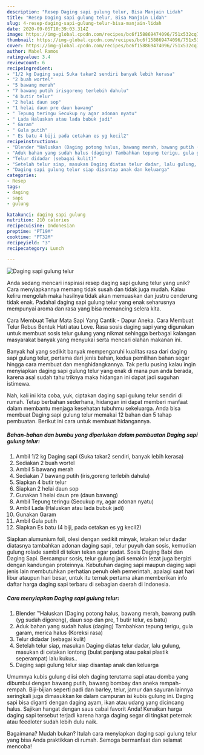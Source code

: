 ```yaml
---
description: "Resep Daging sapi gulung telur, Bisa Manjain Lidah"
title: "Resep Daging sapi gulung telur, Bisa Manjain Lidah"
slug: 4-resep-daging-sapi-gulung-telur-bisa-manjain-lidah
date: 2020-09-05T10:39:03.314Z
image: https://img-global.cpcdn.com/recipes/bc6f158869474096/751x532cq70/daging-sapi-gulung-telur-foto-resep-utama.jpg
thumbnail: https://img-global.cpcdn.com/recipes/bc6f158869474096/751x532cq70/daging-sapi-gulung-telur-foto-resep-utama.jpg
cover: https://img-global.cpcdn.com/recipes/bc6f158869474096/751x532cq70/daging-sapi-gulung-telur-foto-resep-utama.jpg
author: Mabel Ramos
ratingvalue: 3.4
reviewcount: 6
recipeingredient:
- "1/2 kg Daging sapi Suka takar2 sendiri banyak lebih kerasa"
- "2 buah wortel"
- "5 bawang merah"
- "7 bawang putih irisgoreng terlebih dahulu"
- "4 butir telur"
- "2 helai daun sop"
- "1 helai daun pre daun bawang"
- " Tepung teringu Secukup ny agar adonan nyatu"
- " Lada Haluskan atau lada bubuk jadi"
- " Garam"
- " Gula putih"
- " Es batu 4 biji pada cetakan es yg kecil2"
recipeinstructions:
- "Blender ™Haluskan (Daging potong halus, bawang merah, bawang putih (yg sudah digoreng), daun sop dan pre, 1 butir telur, es batu)"
- "Aduk bahan yang sudah halus (daging) Tambahkan tepung terigu, gula garam, merica halus (Koreksi rasa)"
- "Telur didadar (sebagai kulit)"
- "Setelah telur siap, masukan Daging diatas telur dadar, lalu gulung, masukan di cetakan lontong (bulat panjang atau pakai plastik seperampat) lalu kukus.."
- "Daging sapi gulung telur siap disantap anak dan keluarga"
categories:
- Resep
tags:
- daging
- sapi
- gulung

katakunci: daging sapi gulung 
nutrition: 210 calories
recipecuisine: Indonesian
preptime: "PT19M"
cooktime: "PT32M"
recipeyield: "3"
recipecategory: Lunch

---
```



![Daging sapi gulung telur](https://img-global.cpcdn.com/recipes/bc6f158869474096/751x532cq70/daging-sapi-gulung-telur-foto-resep-utama.jpg)

Anda sedang mencari inspirasi resep daging sapi gulung telur yang unik? Cara menyiapkannya memang tidak susah dan tidak juga mudah. Kalau keliru mengolah maka hasilnya tidak akan memuaskan dan justru cenderung tidak enak. Padahal daging sapi gulung telur yang enak seharusnya mempunyai aroma dan rasa yang bisa memancing selera kita.

Cara Membuat Telur Mata Sapi Yang Cantik - Dapur Aneka. Cara Membuat Telur Rebus Bentuk Hati atau Love. Rasa sosis daging sapi yang digunakan untuk membuat sosis telur gulung yang nikmat sehingga berbagai kalangan masyarakat banyak yang menyukai serta mencari olahan makanan ini.

Banyak hal yang sedikit banyak mempengaruhi kualitas rasa dari daging sapi gulung telur, pertama dari jenis bahan, kedua pemilihan bahan segar hingga cara membuat dan menghidangkannya. Tak perlu pusing kalau ingin menyiapkan daging sapi gulung telur yang enak di mana pun anda berada, karena asal sudah tahu triknya maka hidangan ini dapat jadi suguhan istimewa.


Nah, kali ini kita coba, yuk, ciptakan daging sapi gulung telur sendiri di rumah. Tetap berbahan sederhana, hidangan ini dapat memberi manfaat dalam membantu menjaga kesehatan tubuhmu sekeluarga. Anda bisa membuat Daging sapi gulung telur memakai 12 bahan dan 5 tahap pembuatan. Berikut ini cara untuk membuat hidangannya.

<!--inarticleads1-->

##### Bahan-bahan dan bumbu yang diperlukan dalam pembuatan Daging sapi gulung telur:

1. Ambil 1/2 kg Daging sapi (Suka takar2 sendiri, banyak lebih kerasa)
1. Sediakan 2 buah wortel
1. Ambil 5 bawang merah
1. Sediakan 7 bawang putih (iris,goreng terlebih dahulu)
1. Siapkan 4 butir telur
1. Siapkan 2 helai daun sop
1. Gunakan 1 helai daun pre (daun bawang)
1. Ambil  Tepung teringu (Secukup ny, agar adonan nyatu)
1. Ambil  Lada (Haluskan atau lada bubuk jadi)
1. Gunakan  Garam
1. Ambil  Gula putih
1. Siapkan  Es batu (4 biji, pada cetakan es yg kecil2)


Siapkan alumunium foil, olesi dengan sedikit minyak, letakan telur dadar diatasnya tambahkan adonan daging sapi , telur puyuh dan sosis, kemudian gulung rolade sambil di tekan tekan agar padat. Sosis Daging Babi dan Daging Sapi. Bercampur sosis, telur gulung jadi semakin lezat juga bergizi dengan kandungan proteinnya. Kebutuhan daging sapi maupun daging sapi jenis lain membutuhkan perhatian penuh oleh pemerintah, apalagi saat hari libur ataupun hari besar, untuk itu ternak pertama akan memberikan info daftar harga daging sapi terbaru di sebagian daerah di Indonesia. 

<!--inarticleads2-->

##### Cara menyiapkan Daging sapi gulung telur:

1. Blender ™Haluskan (Daging potong halus, bawang merah, bawang putih (yg sudah digoreng), daun sop dan pre, 1 butir telur, es batu)
1. Aduk bahan yang sudah halus (daging) Tambahkan tepung terigu, gula garam, merica halus (Koreksi rasa)
1. Telur didadar (sebagai kulit)
1. Setelah telur siap, masukan Daging diatas telur dadar, lalu gulung, masukan di cetakan lontong (bulat panjang atau pakai plastik seperampat) lalu kukus..
1. Daging sapi gulung telur siap disantap anak dan keluarga


Umumnya kubis gulung diisi oleh daging terutama sapi atau domba yang dibumbui dengan bawang putih, bawang bombay dan aneka rempah-rempah. Biji-bijian seperti padi dan barley, telur, jamur dan sayuran lainnya seringkali juga dimasukkan ke dalam campuran isi kubis gulung ini. Daging sapi bisa diganti dengan daging ayam, ikan atau udang yang dicincang halus. Sajikan hangat dengan saus cabai favorit Anda! Kenaikan harga daging sapi tersebut terjadi karena harga daging segar di tingkat peternak atau feedloter sudah lebih dulu naik. 

Bagaimana? Mudah bukan? Itulah cara menyiapkan daging sapi gulung telur yang bisa Anda praktikkan di rumah. Semoga bermanfaat dan selamat mencoba!
